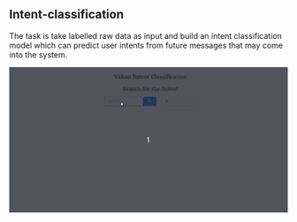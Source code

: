 ## Intent-classification


The task is take labelled raw data as input and build an intent classification
model which can predict user intents from future messages that may come into the system.


![demo](./demo.gif)